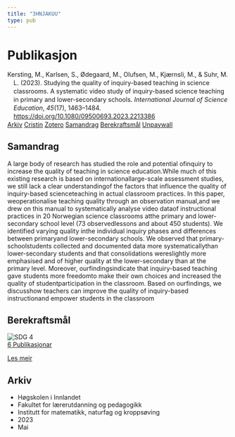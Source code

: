 ```yaml
---
title: "3HNJAKUU"
type: pub
---
```

<h1>Publikasjon</h1>
<article id="csl-bib-container-3HNJAKUU" class="csl-bib-container">
  <div class="csl-bib-body" style="line-height: 1.35; padding-left: 1em; text-indent:-1em;">
  <div class="csl-entry">Kersting, M., Karlsen, S., &#xD8;degaard, M., Olufsen, M., Kj&#xE6;rnsli, M., &amp; Suhr, M. L. (2023). Studying the quality of inquiry-based teaching in science classrooms. A systematic video study of inquiry-based science teaching in primary and lower-secondary schools. <i>International Journal of Science Education</i>, <i>45</i>(17), 1463&#x2013;1484. <a href="https://doi.org/10.1080/09500693.2023.2213386">https://doi.org/10.1080/09500693.2023.2213386</a></div>
</div>
  <div class="csl-bib-buttons">
    <a href="#taxonomy-article-3HNJAKUU" class="csl-bib-button">Arkiv</a>
    <a href="https://app.cristin.no/results/show.jsf?id=2148127" alt="Cristin URL" class="csl-bib-button">Cristin</a>
    <a href="http://zotero.org/groups/5402882/items/3HNJAKUU" alt="Zotero URL" class="csl-bib-button">Zotero</a>
    <a href="#abstract-article-3HNJAKUU" class="csl-bib-button">Samandrag</a>
    <a href="#sdg-article-3HNJAKUU" class="csl-bib-button">Berekraftsmål</a>
    <a href="https://www.tandfonline.com/doi/pdf/10.1080/09500693.2023.2213386?needAccess=true&amp;role=button" class="csl-bib-button">Unpaywall</a>
  </div>
  <div id="csl-bib-meta-container-3HNJAKUU"></div>
</article>
<div id="csl-bib-meta-3HNJAKUU" class="csl-bib-meta">
  <article id="abstract-article-3HNJAKUU" class="abstract-article">
    <h1>Samandrag</h1>
    A large body of research has studied the role and potential ofinquiry to increase the quality of teaching in science education.While much of this existing research is based on internationallarge-scale assessment studies, we still lack a clear understandingof the factors that influence the quality of inquiry-based scienceteaching in actual classroom practices. In this paper, weoperationalise teaching quality through an observation manual,and we drew on this manual to systematically analyse video dataof instructional practices in 20 Norwegian science classrooms atthe primary and lower-secondary school level (73 observedlessons and about 450 students). We identified varying quality inthe individual inquiry phases and differences between primaryand lower-secondary schools. We observed that primary-schoolstudents collected and documented data more systematicallythan lower-secondary students and that consolidations wereslightly more emphasised and of higher quality at the lower-secondary than at the primary level. Moreover, ourfindingsindicate that inquiry-based teaching gave students more freedomto make their own choices and increased the quality of studentparticipation in the classroom. Based on ourfindings, we discusshow teachers can improve the quality of inquiry-based instructionand empower students in the classroom
  </article>
  <article id="sdg-article-3HNJAKUU" class="sdg-article">
    <h1>Berekraftsmål</h1>
    <div class="sdg-container"><div id="sdg4" class="sdg"> <img src="{{< params subfolder >}}images/sdg/sdg04_no.png" class="image" alt="SDG 4"> <div class="sdg-overlay"> <a href="{{< params subfolder >}}no/archive/?sdg=4#archive" class="sdg-publication-count"><span>6</span> Publikasjonar</a> <p><a href="NA" class="sdg-read-more">Les meir</a></p> </div> </div></div>
  </article>
  <article id="taxonomy-article-3HNJAKUU" class="taxonomy-article">
    <h1>Arkiv</h1>
    <ul>
      <li>Høgskolen i Innlandet</li>
      <li>Fakultet for lærerutdanning og pedagogikk</li>
      <li>Institutt for matematikk, naturfag og kroppsøving</li>
      <li>2023</li>
      <li>Mai</li>
    </ul>
  </article>
</div>
